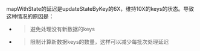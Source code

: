 mapWithState的延迟是updateStateByKey的6X，维持10X的keys的状态。导致这种情况的原因是：

* > 避免处理没有新数据的keys

* > 限制计算新数据keys的数量，这样可以减少每批次处理延迟